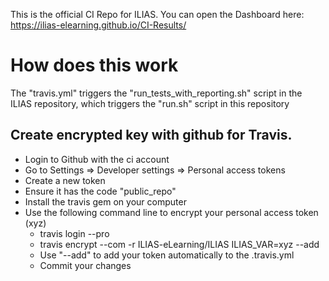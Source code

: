 This is the official CI Repo for ILIAS.
You can open the Dashboard here:
https://ilias-elearning.github.io/CI-Results/

# How does this work
The "travis.yml" triggers the "run_tests_with_reporting.sh" script in the ILIAS repository, which triggers the "run.sh" script in this repository

## Create encrypted key with github for Travis.
* Login to Github with the ci account
* Go to Settings => Developer settings => Personal access tokens
* Create a new token
* Ensure it has the code "public_repo"
* Install the travis gem on your computer
* Use the following command line to encrypt your personal access token (xyz)
  * travis login --pro
  * travis encrypt --com -r ILIAS-eLearning/ILIAS ILIAS_VAR=xyz --add
  * Use "--add" to add your token automatically to the .travis.yml 
  * Commit your changes